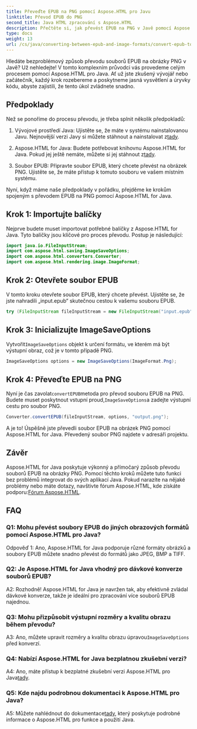 ```yaml
---
title: Převeďte EPUB na PNG pomocí Aspose.HTML pro Javu
linktitle: Převod EPUB do PNG
second_title: Java HTML zpracování s Aspose.HTML
description: Přečtěte si, jak převést EPUB na PNG v Javě pomocí Aspose.HTML pro Javu. Podrobný průvodce pro bezproblémovou konverzi.
type: docs
weight: 13
url: /cs/java/converting-between-epub-and-image-formats/convert-epub-to-png/
---
```

Hledáte bezproblémový způsob převodu souborů EPUB na obrázky PNG v Javě? Už nehledejte! V tomto komplexním průvodci vás provedeme celým procesem pomocí Aspose.HTML pro Java. Ať už jste zkušený vývojář nebo začátečník, každý krok rozebereme a poskytneme jasná vysvětlení a úryvky kódu, abyste zajistili, že tento úkol zvládnete snadno.

## Předpoklady

Než se ponoříme do procesu převodu, je třeba splnit několik předpokladů:

1.  Vývojové prostředí Java: Ujistěte se, že máte v systému nainstalovanou Javu. Nejnovější verzi Javy si můžete stáhnout a nainstalovat z[tady](https://www.oracle.com/java/technologies/javase-downloads.html).

2. Aspose.HTML for Java: Budete potřebovat knihovnu Aspose.HTML for Java. Pokud jej ještě nemáte, můžete si jej stáhnout z[tady](https://releases.aspose.com/html/java/).

3. Soubor EPUB: Připravte soubor EPUB, který chcete převést na obrázek PNG. Ujistěte se, že máte přístup k tomuto souboru ve vašem místním systému.

Nyní, když máme naše předpoklady v pořádku, přejděme ke krokům spojeným s převodem EPUB na PNG pomocí Aspose.HTML for Java.

## Krok 1: Importujte balíčky

Nejprve budete muset importovat potřebné balíčky z Aspose.HTML for Java. Tyto balíčky jsou klíčové pro proces převodu. Postup je následující:

```java
import java.io.FileInputStream;
import com.aspose.html.saving.ImageSaveOptions;
import com.aspose.html.converters.Converter;
import com.aspose.html.rendering.image.ImageFormat;
```

## Krok 2: Otevřete soubor EPUB

V tomto kroku otevřete soubor EPUB, který chcete převést. Ujistěte se, že jste nahradili „input.epub“ skutečnou cestou k vašemu souboru EPUB.

```java
try (FileInputStream fileInputStream = new FileInputStream("input.epub")) {
```

## Krok 3: Inicializujte ImageSaveOptions

 Vytvořit`ImageSaveOptions` objekt k určení formátu, ve kterém má být výstupní obraz, což je v tomto případě PNG.

```java
ImageSaveOptions options = new ImageSaveOptions(ImageFormat.Png);
```

## Krok 4: Převeďte EPUB na PNG

 Nyní je čas zavolat`convertEPUB`metoda pro převod souboru EPUB na PNG. Budete muset poskytnout vstupní proud,`ImageSaveOptions`a zadejte výstupní cestu pro soubor PNG.

```java
Converter.convertEPUB(fileInputStream, options, "output.png");
```

A je to! Úspěšně jste převedli soubor EPUB na obrázek PNG pomocí Aspose.HTML for Java. Převedený soubor PNG najdete v adresáři projektu.

## Závěr
 Aspose.HTML for Java poskytuje výkonný a přímočarý způsob převodu souborů EPUB na obrázky PNG. Pomocí těchto kroků můžete tuto funkci bez problémů integrovat do svých aplikací Java. Pokud narazíte na nějaké problémy nebo máte dotazy, navštivte fórum Aspose.HTML, kde získáte podporu:[Fórum Aspose.HTML](https://forum.aspose.com/).

## FAQ

### Q1: Mohu převést soubory EPUB do jiných obrazových formátů pomocí Aspose.HTML pro Java?

Odpověď 1: Ano, Aspose.HTML for Java podporuje různé formáty obrázků a soubory EPUB můžete snadno převést do formátů jako JPEG, BMP a TIFF.

### Q2: Je Aspose.HTML for Java vhodný pro dávkové konverze souborů EPUB?
   
A2: Rozhodně! Aspose.HTML for Java je navržen tak, aby efektivně zvládal dávkové konverze, takže je ideální pro zpracování více souborů EPUB najednou.

### Q3: Mohu přizpůsobit výstupní rozměry a kvalitu obrazu během převodu?

 A3: Ano, můžete upravit rozměry a kvalitu obrazu úpravou`ImageSaveOptions` před konverzí. 

### Q4: Nabízí Aspose.HTML for Java bezplatnou zkušební verzi?

 A4: Ano, máte přístup k bezplatné zkušební verzi Aspose.HTML pro Java[tady](https://releases.aspose.com/).

### Q5: Kde najdu podrobnou dokumentaci k Aspose.HTML pro Java?

 A5: Můžete nahlédnout do dokumentace[tady](https://reference.aspose.com/html/java/), který poskytuje podrobné informace o Aspose.HTML pro funkce a použití Java.